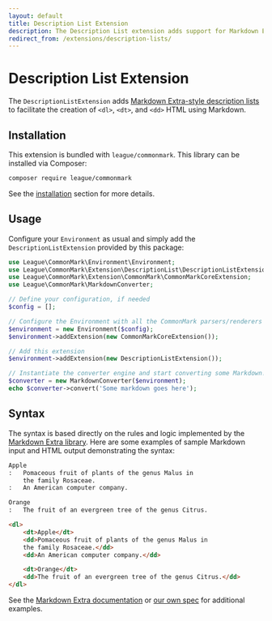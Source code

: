 ```yaml
---
layout: default
title: Description List Extension
description: The Description List extension adds support for Markdown Extra-style <dl> lists
redirect_from: /extensions/description-lists/
---
```


# Description List Extension

The `DescriptionListExtension` adds [Markdown Extra-style description lists][link-markdown-extra-dl] to facilitate the creation of `<dl>`, `<dt>`, and `<dd>` HTML using Markdown.

## Installation

This extension is bundled with `league/commonmark`. This library can be installed via Composer:

```bash
composer require league/commonmark
```

See the [installation](/2.4/installation/) section for more details.

## Usage

Configure your `Environment` as usual and simply add the `DescriptionListExtension` provided by this package:

```php
use League\CommonMark\Environment\Environment;
use League\CommonMark\Extension\DescriptionList\DescriptionListExtension;
use League\CommonMark\Extension\CommonMark\CommonMarkCoreExtension;
use League\CommonMark\MarkdownConverter;

// Define your configuration, if needed
$config = [];

// Configure the Environment with all the CommonMark parsers/renderers
$environment = new Environment($config);
$environment->addExtension(new CommonMarkCoreExtension());

// Add this extension
$environment->addExtension(new DescriptionListExtension());

// Instantiate the converter engine and start converting some Markdown!
$converter = new MarkdownConverter($environment);
echo $converter->convert('Some markdown goes here');
```

## Syntax

The syntax is based directly on the rules and logic implemented by the [Markdown Extra library][link-markdown-extra-dl].  Here are some examples of sample Markdown input and HTML output demonstrating the syntax:

```md
Apple
:   Pomaceous fruit of plants of the genus Malus in
    the family Rosaceae.
:   An American computer company.

Orange
:   The fruit of an evergreen tree of the genus Citrus.
```

```html
<dl>
    <dt>Apple</dt>
    <dd>Pomaceous fruit of plants of the genus Malus in
    the family Rosaceae.</dd>
    <dd>An American computer company.</dd>

    <dt>Orange</dt>
    <dd>The fruit of an evergreen tree of the genus Citrus.</dd>
</dl>
```

See the [Markdown Extra documentation][link-markdown-extra-dl] or [our own spec][link-commonmark-description-list-spec] for additional examples.

[link-markdown-extra-dl]: https://michelf.ca/projects/php-markdown/extra/#def-list
[link-commonmark-description-list-spec]: https://github.com/thephpleague/commonmark/blob/2.0/tests/functional/Extension/DescriptionList/spec.txt
